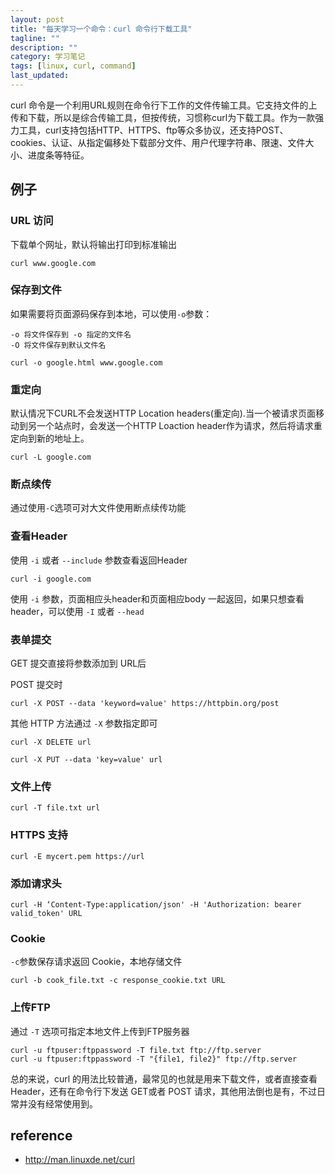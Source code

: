 ```yaml
---
layout: post
title: "每天学习一个命令：curl 命令行下载工具"
tagline: ""
description: ""
category: 学习笔记
tags: [linux, curl, command]
last_updated: 
---
```


curl 命令是一个利用URL规则在命令行下工作的文件传输工具。它支持文件的上传和下载，所以是综合传输工具，但按传统，习惯称curl为下载工具。作为一款强力工具，curl支持包括HTTP、HTTPS、ftp等众多协议，还支持POST、cookies、认证、从指定偏移处下载部分文件、用户代理字符串、限速、文件大小、进度条等特征。

## 例子

### URL 访问

下载单个网址，默认将输出打印到标准输出

    curl www.google.com

### 保存到文件

如果需要将页面源码保存到本地，可以使用`-o`参数：

```
-o 将文件保存到 -o 指定的文件名
-O 将文件保存到默认文件名

curl -o google.html www.google.com

```

### 重定向

默认情况下CURL不会发送HTTP Location headers(重定向).当一个被请求页面移动到另一个站点时，会发送一个HTTP Loaction header作为请求，然后将请求重定向到新的地址上。

    curl -L google.com


### 断点续传

通过使用`-C`选项可对大文件使用断点续传功能

### 查看Header

使用 `-i` 或者 `--include` 参数查看返回Header

    curl -i google.com

使用 `-i` 参数，页面相应头header和页面相应body 一起返回，如果只想查看 header，可以使用 `-I` 或者 `--head`

### 表单提交
GET 提交直接将参数添加到 URL后


POST 提交时

    curl -X POST --data 'keyword=value' https://httpbin.org/post

其他 HTTP 方法通过 `-X` 参数指定即可


    curl -X DELETE url

    curl -X PUT --data 'key=value' url

### 文件上传

    curl -T file.txt url

### HTTPS 支持

    curl -E mycert.pem https://url

### 添加请求头

    curl -H ‘Content-Type:application/json' -H 'Authorization: bearer valid_token' URL

### Cookie

`-c`参数保存请求返回 Cookie，本地存储文件

    curl -b cook_file.txt -c response_cookie.txt URL

### 上传FTP
通过 `-T` 选项可指定本地文件上传到FTP服务器

    curl -u ftpuser:ftppassword -T file.txt ftp://ftp.server
    curl -u ftpuser:ftppassword -T "{file1, file2}" ftp://ftp.server

总的来说，curl 的用法比较普通，最常见的也就是用来下载文件，或者直接查看Header，还有在命令行下发送 GET或者 POST 请求，其他用法倒也是有，不过日常并没有经常使用到。


## reference

- <http://man.linuxde.net/curl>
